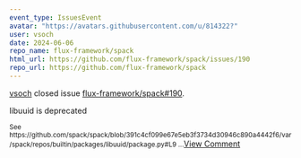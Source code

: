 ```yaml
---
event_type: IssuesEvent
avatar: "https://avatars.githubusercontent.com/u/814322?"
user: vsoch
date: 2024-06-06
repo_name: flux-framework/spack
html_url: https://github.com/flux-framework/spack/issues/190
repo_url: https://github.com/flux-framework/spack
---
```


<a href='https://github.com/vsoch' target='_blank'>vsoch</a> closed issue <a href='https://github.com/flux-framework/spack/issues/190' target='_blank'>flux-framework/spack#190</a>.

<p>libuuid is deprecated</p><small>See https://github.com/spack/spack/blob/391c4cf099e67e5eb3f3734d30946c890a4442f6/var/spack/repos/builtin/packages/libuuid/package.py#L9...</small><a href='https://github.com/flux-framework/spack/issues/190' target='_blank'>View Comment</a>